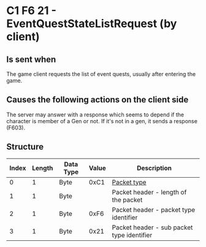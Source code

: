 # C1 F6 21 - EventQuestStateListRequest (by client)

## Is sent when

The game client requests the list of event quests, usually after entering the game.

## Causes the following actions on the client side

The server may answer with a response which seems to depend if the character is member of a Gen or not. If it's not in a gen, it sends a response (F603).

## Structure

| Index | Length | Data Type | Value | Description |
|-------|--------|-----------|-------|-------------|
| 0 | 1 |   Byte   | 0xC1  | [Packet type](PacketTypes.md) |
| 1 | 1 |    Byte   |      | Packet header - length of the packet |
| 2 | 1 |    Byte   | 0xF6  | Packet header - packet type identifier |
| 3 | 1 |    Byte   | 0x21  | Packet header - sub packet type identifier |